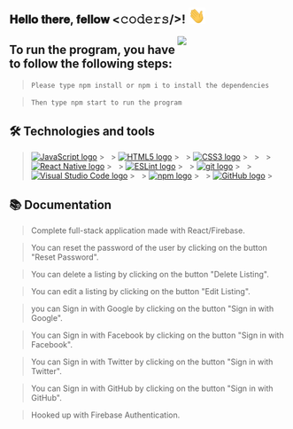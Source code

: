 <h2> 𝐇𝐞𝐥𝐥𝐨 𝐭𝐡𝐞𝐫𝐞, 𝐟𝐞𝐥𝐥𝐨𝐰 <𝚌𝚘𝚍𝚎𝚛𝚜/>! <img src="https://raw.githubusercontent.com/ABSphreak/ABSphreak/master/gifs/Hi.gif" width="30px"></h2>

<img align='right' src='https://user-images.githubusercontent.com/5713670/87202985-820dcb80-c2b6-11ea-9f56-7ec461c497c3.gif' width='200"'>

## To run the program, you have to follow the following steps:

> `Please type npm install or npm i to install the dependencies`

> `Then type npm start to run the program`

## 🛠 Technologies and tools

> [<img src="https://img.shields.io/badge/JavaScript-282C34?logo=javascript&logoColor=F7DF1E" alt="JavaScript logo" title="JavaScript" height="25" />][tech_tools_anchor] > &nbsp; > [<img src="https://img.shields.io/badge/HTML5-282C34?logo=html5&logoColor=E34F26" alt="HTML5 logo" title="HTML5" height="25" />][tech_tools_anchor] > &nbsp; > [<img src="https://img.shields.io/badge/CSS3-282C34?logo=css3&logoColor=1572B6" alt="CSS3 logo" title="CSS3" height="25" />][tech_tools_anchor] > &nbsp; > &nbsp; > [<img src="https://img.shields.io/badge/React -282C34?logo=react&logoColor=61DAFB" alt="React Native logo" title="React Native" height="25" />][tech_tools_anchor] > &nbsp; > [<img src="https://img.shields.io/badge/ESLint-282C34?logo=eslint&logoColor=4B32C3" alt="ESLint logo" title="ESLint" height="25" />][tech_tools_anchor] > &nbsp; > [<img src="https://img.shields.io/badge/git-282C34?logo=git&logoColor=F05032" alt="git logo" title="git" height="25" />][tech_tools_anchor] > &nbsp; > [<img src="https://img.shields.io/badge/VS%20Code-282C34?logo=visual-studio-code&logoColor=007ACC" alt="Visual Studio Code logo" title="Visual Studio Code" height="25" />][tech_tools_anchor] > &nbsp; > [<img src="https://img.shields.io/badge/npm-282C34?logo=npm&logoColor=FBC02D" alt="npm logo" title="npm" height="25" />][tech_tools_anchor] > &nbsp; > [<img src="https://img.shields.io/badge/GitHub-282C34?logo=github&logoColor=F05032" alt="GitHub logo" title="GitHub" height="25" />][tech_tools_anchor] > &nbsp;

## 📚 Documentation

> Complete full-stack application made with React/Firebase.

> You can reset the password of the user by clicking on the button "Reset Password".

> You can delete a listing by clicking on the button "Delete Listing".

> You can edit a listing by clicking on the button "Edit Listing".

> you can Sign in with Google by clicking on the button "Sign in with Google".

> You can Sign in with Facebook by clicking on the button "Sign in with Facebook".

> You can Sign in with Twitter by clicking on the button "Sign in with Twitter".

> You can Sign in with GitHub by clicking on the button "Sign in with GitHub".

> Hooked up with Firebase Authentication.

[tech_tools_anchor]: #bonjour--
[learning_now_anchor]: #learning-now
[learning_next_anchor]: #learning-next
